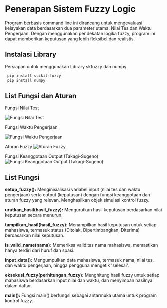 
# Penerapan Sistem Fuzzy Logic

Program berbasis command line ini dirancang untuk mengevaluasi kelayakan data berdasarkan dua parameter utama: Nilai Tes dan Waktu Pengerjaan. Dengan menggunakan pendekatan logika fuzzy, program ini dapat memberikan keputusan yang lebih fleksibel dan realistis.




## Instalasi Library

Persiapan untuk menggunakan Library skfuzzy dan numpy

```bash
 pip install scikit-fuzzy
 pip install numpy
```
    
## List Fungsi dan Aturan
Fungsi Nilai Test

![Fungsi Nilai Test](https://github.com/danaardana/tubes_dkb/blob/main/images/nilai_test.jpg?raw=true)

Fungsi Waktu Pengerjaan

![Fungsi Waktu Pengerjaan](https://github.com/danaardana/tubes_dkb/blob/main/images/waktu_pengerjaan.jpg?raw=true)

Aturan Fuzzy
![Aturan Fuzzy](https://github.com/danaardana/tubes_dkb/blob/main/images/aturan_fuzzy.jpg?raw=true)

Fungsi Keanggotaan Output (Takagi-Sugeno)
![Fungsi Keanggotaan Output (Takagi-Sugeno)](https://github.com/danaardana/tubes_dkb/blob/main/images/keanggotaan_output.jpg?raw=true)
## List Fungsi

**setup_fuzzy():** Menginisialisasi variabel input (nilai tes dan waktu pengerjaan) serta output (keputusan) dengan fungsi keanggotaan dan aturan fuzzy yang relevan. Menghasilkan objek simulasi kontrol fuzzy.

**urutkan_hasil(hasil_fuzzy):** Mengurutkan hasil keputusan berdasarkan nilai keputusan secara menurun.

**tampilkan_hasil(hasil_fuzzy):** Menampilkan hasil keputusan untuk setiap mahasiswa, termasuk status (Ditolak, Dipertimbangkan, Diterima) berdasarkan nilai keputusan.

**is_valid_name(nama):** Memeriksa validitas nama mahasiswa, memastikan hanya terdiri dari huruf dan spasi.

**input_data():** Mengumpulkan data mahasiswa, termasuk nama, nilai tes, dan waktu pengerjaan, hingga pengguna mengetik 'selesai'.

**eksekusi_fuzzy(perhitungan_fuzzy):** Menghitung hasil fuzzy untuk setiap mahasiswa berdasarkan input nilai dan waktu, dan menyimpan hasilnya dalam daftar.

**main():** Fungsi main() berfungsi sebagai antarmuka utama untuk program kontrol fuzzy. 

